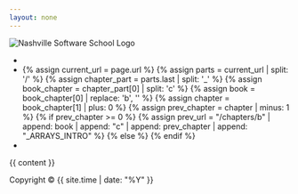 ```yaml
---
layout: none
---
```


<head>
  <link rel="stylesheet" href="{{ "/styles/styles.css" | relative_url }}">
  <link rel="stylesheet" href="https://cdnjs.cloudflare.com/ajax/libs/font-awesome/6.0.0-beta3/css/all.min.css">
</head>

<div class="header">
    <img src="{{ "/assets/nss.png" | relative_url }}" alt="Nashville Software School Logo">
    <nav class="nav-right">
        <ul>
            <li><a href="{{ "/" | relative_url }}"><i class="fas fa-home"></i></a></li>
            <li>
                {% assign current_url = page.url %}
                {% assign parts = current_url | split: '/' %}
                {% assign chapter_part = parts.last | split: '_' %}
                {% assign book_chapter = chapter_part[0] | split: 'c' %}
                {% assign book = book_chapter[0] | replace: 'b', '' %}
                {% assign chapter = book_chapter[1] | plus: 0 %}
                {% assign prev_chapter = chapter | minus: 1 %}
                {% if prev_chapter >= 0 %}
                    {% assign prev_url = "/chapters/b" | append: book | append: "c" | append: prev_chapter | append: "_ARRAYS_INTRO" %}
                    <a href="{{ prev_url | relative_url }}"><i class="fas fa-arrow-circle-left"></i></a>
                {% else %}
                    <a href="{{ "/books/client_book" | append: book | relative_url }}"><i class="fas fa-book"></i></a>
                {% endif %}
            </li>
            <li><a href="{{ "/books/client_book" | append: book | relative_url }}"><i class="fas fa-book"></i></a></li>
        </ul>
    </nav>
</div>

<!-- # {{ page.title | markdownify }} -->

{{ content }}

<footer>
Copyright © {{ site.time | date: "%Y" }}
</footer>

